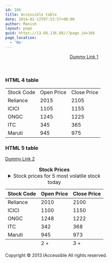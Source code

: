 ```yaml
---
id: 166
title: Accessible table
date: 2014-02-12T07:53:57+00:00
author: Manish
layout: page
guid: https://13.68.136.88//?page_id=166
page_location:
  - 'No'
---
```

<header><a href="#">Dummy Link 1</a></header><article>
<h3>HTML 4 table</h3>
<table class="table table-striped">
<tbody>
<tr>
<td>Stock Code</td>
<td>Open Price</td>
<td>Close Price</td>
</tr>
<tr>
<td>Reliance</td>
<td>2015</td>
<td>2105</td>
</tr>
<tr>
<td>ICICI</td>
<td>1105</td>
<td>1155</td>
</tr>
<tr>
<td>ONGC</td>
<td>1245</td>
<td>1225</td>
</tr>
<tr>
<td>ITC</td>
<td>345</td>
<td>365</td>
</tr>
<tr>
<td>Maruti</td>
<td>945</td>
<td>975</td>
</tr>
</tbody>
</table>
</article><article>
<h3>HTML 5 table</h3>
<a href="#">Dummy Link 2</a>
<table class="table table-striped"><caption><strong>Stock Prices</strong> <details> <summary>Stock prices for 5 most volatile stock today</summary>Today three stocks has gone up and two have gone down

</details></caption>
<thead>
<tr>
<th>Stock Code</th>
<th>Open Price</th>
<th>Close Price</th>
</tr>
</thead>
<tfoot>
<tr>
<td></td>
<td>2 +</td>
<td>3 +</td>
</tr>
</tfoot>
<tbody>
<tr>
<td>Reliance</td>
<td>2010</td>
<td>2100</td>
</tr>
<tr>
<td>ICICI</td>
<td>1100</td>
<td>1150</td>
</tr>
<tr>
<td>ONGC</td>
<td>1248</td>
<td>1222</td>
</tr>
<tr>
<td>ITC</td>
<td>342</td>
<td>368</td>
</tr>
<tr>
<td>Maruti</td>
<td>945</td>
<td>973</td>
</tr>
</tbody>
</table>
</article><footer>Copyright © 2013 IAccessible All rights reserved.

</footer>&nbsp;